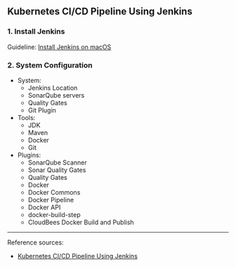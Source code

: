 ## Kubernetes CI/CD Pipeline Using Jenkins
### 1. Install Jenkins
Guideline: [Install Jenkins on macOS](install-jenkins-macos.md)

### 2. System Configuration
- System:
  - Jenkins Location
  - SonarQube servers
  - Quality Gates
  - Git Plugin
- Tools:
  - JDK
  - Maven
  - Docker
  - Git
- Plugins:
  - SonarQube Scanner
  - Sonar Quality Gates
  - Quality Gates
  - Docker
  - Docker Commons
  - Docker Pipeline
  - Docker API
  - docker-build-step
  - CloudBees Docker Build and Publish


---
Reference sources:
- [Kubernetes CI/CD Pipeline Using Jenkins](https://www.youtube.com/watch?v=q4g7KJdFSn0&t=4624s)